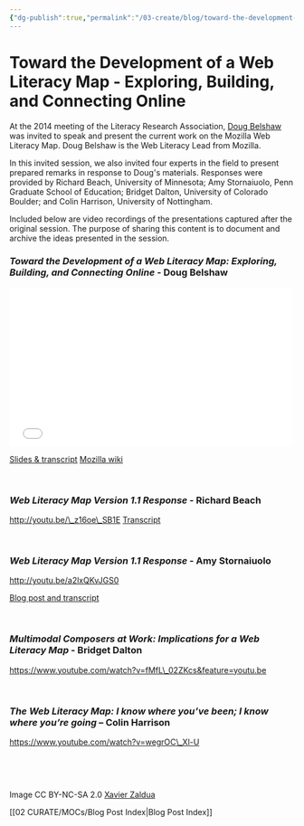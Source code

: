 ```yaml
---
{"dg-publish":true,"permalink":"/03-create/blog/toward-the-development-of-a-web-literacy-map-exploring-building-and-connecting-online/","title":"Toward the Development of a Web Literacy Map: Exploring, Building, and Connecting Online","tags":["lra","mozilla","webliteracy"]}
---
```


# Toward the Development of a Web Literacy Map - Exploring, Building, and Connecting Online

At the 2014 meeting of the Literacy Research Association, [Doug Belshaw](https://twitter.com/dajbelshaw) was invited to speak and present the current work on the Mozilla Web Literacy Map. Doug Belshaw is the Web Literacy Lead from Mozilla.

In this invited session, we also invited four experts in the field to present prepared remarks in response to Doug's materials. Responses were provided by Richard Beach, University of Minnesota; Amy Stornaiuolo, Penn Graduate School of Education; Bridget Dalton, University of Colorado Boulder; and Colin Harrison, University of Nottingham.

Included below are video recordings of the presentations captured after the original session. The purpose of sharing this content is to document and archive the ideas presented in the session.

### **_Toward the Development of a Web Literacy Map: Exploring, Building, and Connecting Online_ - Doug Belshaw**

<iframe src="//player.vimeo.com/video/114773831" width="500" height="281" frameborder="0" allowfullscreen="allowfullscreen"></iframe>

[Slides & transcript](http://dougbelshaw.com/wiki/LRA_2014/Talk) [Mozilla wiki](https://wiki.mozilla.org/Webmaker/WebLiteracyMap/v2)

 

### **_Web Literacy Map Version 1.1 Response_ - Richard Beach**

http://youtu.be/\_z16oe\_SB1E [Transcript](https://docs.google.com/document/d/1F92WLAN0ahMgxQ3MtIR2m3dbRgQK-Rv46deL_Ic4V-g/edit)

 

### **_Web Literacy Map Version 1.1 Response_ - Amy Stornaiuolo**

http://youtu.be/a2lxQKvJGS0

[Blog post and transcript](http://amystorn.com/2014-12-12/lra-talk-on-mozilla-web-literacies/)

 

### **_Multimodal Composers at Work: Implications for a Web Literacy Map_ - Bridget Dalton**

https://www.youtube.com/watch?v=fMfL\_02ZKcs&feature=youtu.be

 

### **_The Web Literacy Map: I know where you’ve been; I know where you’re going_ – Colin Harrison**

https://www.youtube.com/watch?v=wegrOC\_Xl-U

 

 

Image CC BY-NC-SA 2.0 [Xavier Zaldua](https://www.flickr.com/photos/zaldu34/7705544122/in/photolist-cJUVP1-3bgUJR-oHfqf6-mGXww5-aEXcfT-6L2FF9-6MKQz9-8JX9FG-aWmDJ6-4FDRrZ-6L2Ksq-oX5vx2-6KsQsf-5BRgQr-7ZSb2d-nen85w-6pu83V-aKcob2-6nLWVi-bUxgSR-5vX8Av-bFb7kQ-6Kv9nZ-nuahkk-gPPWoC-fyh3T1-7jFo6f-hcQUfr-dNWeNL-c4Yjo3-c3SYoW-owJK7U-9aoRYz-pomQxF-cbUwKb-a1tPe6-cZd1g3-ovk8m1-asy5XU-3bcw58-nLXJKz-bFTd3-dNE2A6-cm8Sn-2SvPH-pKUVvY-2NgXKD-5HuK7k-59Fqaw-eKsmzL)

[[02 CURATE/MOCs/Blog Post Index\|Blog Post Index]]